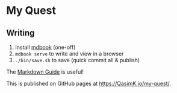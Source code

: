 # My Quest

## Writing

1. Install [mdbook](https://github.com/rust-lang/mdBook) (one-off)
2. `mdbook serve` to write and view in a browser
3. `./bin/save.sh` to save (quick commit all & publish)

The [Markdown Guide](https://www.markdownguide.org/) is useful!

This is published on GitHub pages at <https://QasimK.io/my-quest/>.
